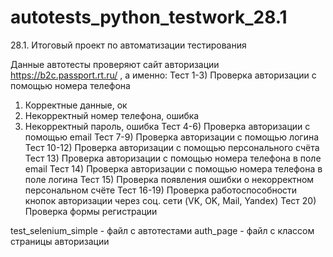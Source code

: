 # autotests_python_testwork_28.1
 28.1. Итоговый проект по автоматизации тестирования
 
Данные автотесты проверяют сайт авторизации https://b2c.passport.rt.ru/ , а именно:
Тест 1-3) Проверка авторизации с помощью номера телефона
 1. Корректные данные, ок
 2. Некорректный номер телефона, ошибка
 3. Некорректный пароль, ошибка
Тест 4-6) Проверка авторизации с помощью email
Тест 7-9) Проверка авторизации с помощью логина
Тест 10-12) Проверка авторизации с помощью персонального счёта
Тест 13) Проверка авторизации с помощью номера телефона в поле email
Тест 14) Проверка авторизации с помощью номера телефона в поле логина
Тест 15) Проверка появления ошибки о некорректном персональном счёте
Тест 16-19) Проверка работоспособности кнопок авторизации через соц. сети (VK, OK, Mail, Yandex)
Тест 20) Проверка формы регистрации

test_selenium_simple - файл с автотестами
auth_page - файл с классом страницы авторизации
